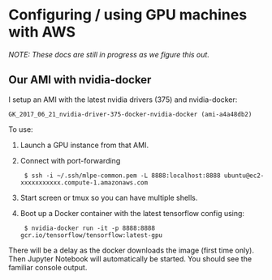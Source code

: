 # Configuring / using GPU machines with AWS

*NOTE: These docs are still in progress as we figure this out.*

## Our AMI with nvidia-docker

I setup an AMI with the latest nvidia drivers (375) and nvidia-docker:

    GK_2017_06_21_nvidia-driver-375-docker-nvidia-docker (ami-a4a48db2)

To use:

1. Launch a GPU instance from that AMI.

2. Connect with port-forwarding

        $ ssh -i ~/.ssh/mlpe-common.pem -L 8888:localhost:8888 ubuntu@ec2-xxxxxxxxxxx.compute-1.amazonaws.com

2. Start screen or tmux so you can have multiple shells.

3. Boot up a Docker container with the latest tensorflow config using:

        $ nvidia-docker run -it -p 8888:8888 gcr.io/tensorflow/tensorflow:latest-gpu

There will be a delay as the docker downloads the image (first time only). Then Jupyter Notebook will automatically be started. You should see the familiar console output.
